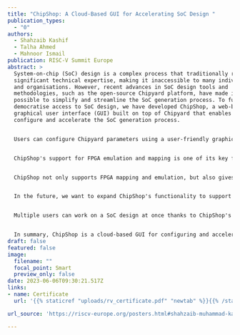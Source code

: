 ```yaml
---
title: "ChipShop: A Cloud-Based GUI for Accelerating SoC Design "
publication_types:
  - "0"
authors:
  - Shahzaib Kashif
  - Talha Ahmed
  - Mahnoor Ismail
publication: RISC-V Summit Europe
abstract: >
  System-on-chip (SoC) design is a complex process that traditionally requires
  significant technical expertise, making it inaccessible to many individuals
  and organisations. However, recent advances in SoC design tools and
  methodologies, such as the open-source Chipyard platform, have made it
  possible to simplify and streamline the SoC generation process. To further
  democratise access to SoC design, we have developed ChipShop, a web-based
  graphical user interface (GUI) built on top of Chipyard that enables users to
  configure and accelerate the SoC generation process.


  Users can configure Chipyard parameters using a user-friendly graphical interface on the ChipShop platform, which is hosted in the cloud. Users can configure the core types, caches, memory controllers, interconnects, and accelerators among other SoC features. The platform's user-friendly interface supports a variety of SoC configurations, making it simple for users to configure their designs. ChipShop aims to revolutionise access to chip design by offering a user-friendly interface for SoC generation, making it more available to a wider range of users.


  ChipShop's support for FPGA emulation and mapping is one of its key features. Users can test and validate their SoC designs using FPGA emulation quickly and effectively, and they can optimise their designs for FPGA-based implementations using mapping of SoC Components onto FPGA. ChipShop speeds up the SoC design cycle and enables users to confidently iterate on their designs by supporting FPGA emulation and mapping through its simple GUI.


  ChipShop not only supports FPGA mapping and emulation, but also gives users the option to add new intellectual properties (IPs) to the SoC design. Users can expand the address space with new IPs like MMIO and incorporate them into their designs. Additionally, ChipShop offers automatic blackbox generation and integration for RTLs provided by users. Users can quickly and easily add new functionality to their SoC designs using these features, which saves time and lowers the possibility of mistakes.


  In the future, we want to expand ChipShop's functionality to support FireSim, an open-source hardware emulation platform that lets users test their designs in a large-scale environment. Additionally, we intend to expand Bitstream Generation support through free and open-source tools like F4PGA, enabling users to generate bitstreams for their FPGA designs and tailor them for particular hardware platforms.


  Multiple users can work on a SoC design at once thanks to ChipShop's web-based interface's real-time collaboration capabilities. Version control is another feature of the platform that enables users to save and go back to earlier iterations of their SoC designs. Large teams working on complex designs will find this feature especially helpful because it makes it easier for them to keep track of changes, collaborate more efficiently, and lower the possibility of mistakes.


  In summary, ChipShop is a cloud-based GUI for configuring and accelerating SoC design. By providing an easy-to-use interface for Chipyard configuration and supporting FPGA emulation and mapping, ChipShop streamlines the SoC design process and makes it accessible to a broader range of users. With its support for adding new IPs and automatic blackbox generation and integration for user-provided RTLs, ChipShop further enhances the design capabilities of users. Looking ahead, we plan to extend ChipShop's capabilities to support FireSim and Bitstream Generation, further expanding its usefulness and democratising access to SoC design. With its real-time collaboration and version control features, ChipShop is also well-suited for large teams working on complex designs.
draft: false
featured: false
image:
  filename: ""
  focal_point: Smart
  preview_only: false
date: 2023-06-06T09:30:21.517Z
links:
- name: Certificate
  url: '{{% staticref "uploads/rv_certificate.pdf" "newtab" %}}{{% /staticref %}}'

url_source: 'https://riscv-europe.org/posters.html#shahzaib-muhammad-kashif-chipshop-a-cloud-based-gui-for-accelerating-soc-design'

---
```

